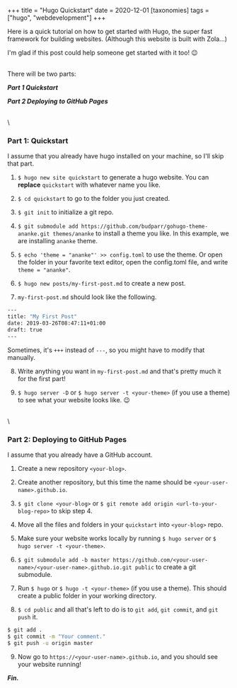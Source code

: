+++
title = "Hugo Quickstart"
date = 2020-12-01
[taxonomies]
tags = ["hugo", "webdevelopment"]
+++

Here is a quick tutorial on how to get started with Hugo, the super fast framework for building websites. (Although this website is built with Zola...)

I'm glad if this post could help someone get started with it too! &#128521;

\
There will be two parts:

_**Part 1 Quickstart**_

_**Part 2 Deploying to GitHub Pages**_

\
\

### Part 1: Quickstart

I assume that you already have hugo installed on your machine, so I'll skip that part.

1. `$ hugo new site quickstart` to generate a hugo website. You can **replace** `quickstart` with whatever name you like.

2. `$ cd quickstart` to go to the folder you just created.

3. `$ git init` to initialize a git repo.

4. `$ git submodule add https://github.com/budparr/gohugo-theme-ananke.git themes/ananke` to install a theme you like. In this example, we are installing `ananke` theme.

5. `$ echo 'theme = "ananke"' >> config.toml` to use the theme. Or open the folder in your favorite text editor, open the config.toml file, and write `theme = "ananke"`.

6. `$ hugo new posts/my-first-post.md` to create a new post.

7. `my-first-post.md` should look like the following.

```bash
---
title: "My First Post"
date: 2019-03-26T08:47:11+01:00
draft: true
---
```

Sometimes, it's `+++` instead of `---`, so you might have to modify that manually.

8. Write anything you want in `my-first-post.md` and that's pretty much it for the first part!

9. `$ hugo server -D` or `$ hugo server -t <your-theme>` (if you use a theme) to see what your website looks like. &#128521;

\
\

### Part 2: Deploying to GitHub Pages

I assume that you already have a GitHub account.

1. Create a new repository `<your-blog>`.

2. Create another repository, but this time the name should be `<your-user-name>.github.io`.

3. `$ git clone <your-blog>` or `$ git remote add origin <url-to-your-blog-repo>` to skip step 4.

4. Move all the files and folders in your `quickstart` into `<your-blog>` repo.

5. Make sure your website works locally by running `$ hugo server` or `$ hugo server -t <your-theme>`.

6. `$ git submodule add -b master https://github.com/<your-user-name>/<your-user-name>.github.io.git public` to create a git submodule.

7. Run `$ hugo` or `$ hugo -t <your-theme>` (if you use a theme). This should create a public folder in your working directory.

8. `$ cd public` and all that's left to do is to `git add`, `git commit`, and `git push` it.

```bash
$ git add .
$ git commit -m "Your comment."
$ git push -u origin master
```

9. Now go to `https://<your-user-name>.github.io`, and you should see your website running!

**_Fin._**
